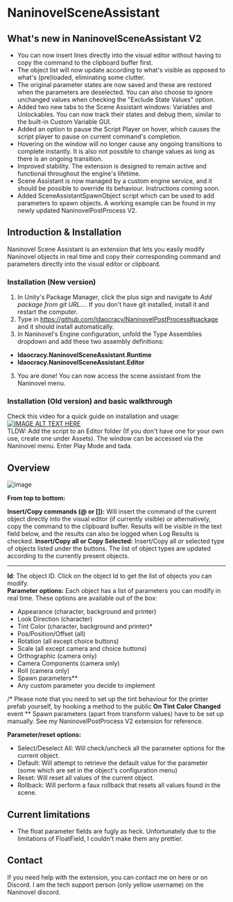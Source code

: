 # NaninovelSceneAssistant

## What's new in NaninovelSceneAssistant V2
- You can now insert lines directly into the visual editor without having to copy the command to the clipboard buffer first.
- The object list will now update according to what's visible as opposed to what's (pre)loaded, eliminating some clutter. 
- The original parameter states are now saved and these are restored when the parameters are deselected. You can also choose to ignore unchanged values when checking the "Exclude State Values" option.  
- Added two new tabs to the Scene Assistant windows: Variables and Unlockables. You can now track their states and debug them, similar to the built-in Custom Variable GUI.
- Added an option to pause the Script Player on hover, which causes the script player to pause on current command's completion.
- Hovering on the window will no longer cause any ongoing transitions to complete instantly. It is also not possible to change values as long as there is an ongoing transition. 
- Improved stability. The extension is designed to remain active and functional throughout the engine's lifetime. 
- Scene Assistant is now managed by a custom engine service, and it should be possible to override its behaviour. Instructions coming soon. 
- Added SceneAssistantSpawnObject script which can be used to add parameters to spawn objects. A working example can be found in my newly updated NaninovelPostProcess V2. 

## Introduction & Installation

Naninovel Scene Assistant is an extension that lets you easily modify Naninovel objects in real time and copy their corresponding command and parameters directly into the visual editor or clipboard.

### Installation (New version)
1. In Unity's Package Manager, click the plus sign and navigate to *Add package from git URL...*. If you don't have git installed, install it and restart the computer.
2. Type in https://github.com/Idaocracy/NaninovelPostProcess#package and it should install automatically. 
3. In Naninovel's Engine configuration, unfold the Type Assemblies dropdown and add these two assembly definitions:
- **Idaocracy.NaninovelSceneAssistant.Runtime**
- **Idaocracy.NaninovelSceneAssistant.Editor**
3. You are done! You can now access the scene assistant from the Naninovel menu.

### Installation (Old version) and basic walkthrough 
Check this video for a quick guide on installation and usage:
[![IMAGE ALT TEXT HERE](https://img.youtube.com/vi/Qc5XYE-ojx8/0.jpg)](https://www.youtube.com/watch?v=Qc5XYE-ojx8)  
TLDW: Add the script to an Editor folder (If you don't have one for your own use, create one under Assets). The window can be accessed via the Naninovel menu. Enter Play Mode and tada.  

## Overview

![image](https://user-images.githubusercontent.com/77254066/162417149-db622e5f-1f01-4861-8fe1-7d10deca85ff.png)

**From top to bottom:**

**Insert/Copy commands (@ or []):** Will insert the command of the current object directly into the visual editor (if currently visible) or alternatively, copy the command to the clipboard buffer. Results will be visible in the text field below, and the results can also be logged when Log Results is checked. 
**Insert/Copy all or Copy Selected:** Insert/Copy all or selected type of objects listed under the buttons. The list of object types are updated according to the currently present objects. 
____
**Id**: The object ID. Click on the object Id to get the list of objects you can modify.  
**Parameter options:** Each object has a list of parameters you can modify in real time. These options are available out of the box:
- Appearance (character, background and printer)
- Look Direction (character)
- Tint Color (character, background and printer)* 
- Pos/Position/Offset (all)
- Rotation (all except choice buttons)
- Scale (all except camera and choice buttons)
- Orthographic (camera only)
- Camera Components (camera only)
- Roll (camera only)
- Spawn parameters**
- Any custom parameter you decide to implement

/* Please note that you need to set up the tint behaviour for the printer prefab yourself, by hooking a method to the public **On Tint Color Changed** event
** Spawn parameters (apart from transform values) have to be set up manually. See my NaninovelPostProcess V2 extension for reference. 

**Parameter/reset options:**  
- Select/Deselect All: Will check/uncheck all the parameter options for the current object.
- Default: Will attempt to retrieve the default value for the parameter (some which are set in the object's configuration menu)
- Reset: Will reset all values of the current object. 
- Rollback: Will perform a faux rollback that resets all values found in the scene. 

## Current limitations
- The float parameter fields are fugly as heck. Unfortunately due to the limitations of FloatField, I couldn't make them any prettier.

## Contact

If you need help with the extension, you can contact me on here or on Discord. I am the tech support person (only yellow username) on the Naninovel discord.  
